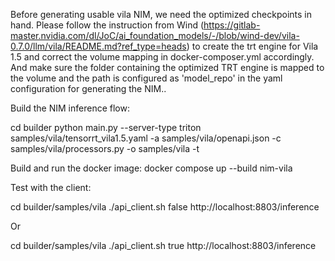Before generating usable vila NIM, we need the optimized checkpoints in hand. Please follow the instruction from Wind (https://gitlab-master.nvidia.com/dl/JoC/ai_foundation_models/-/blob/wind-dev/vila-0.7.0/llm/vila/README.md?ref_type=heads) to create the trt engine for Vila 1.5 and correct the volume mapping in docker-composer.yml accordingly.
And make sure the folder containing the optimized TRT engine is mapped to the volume and the path is configured as 'model_repo' in the yaml configuration for generating the NIM..

Build the NIM inference flow:

cd builder
python main.py --server-type triton samples/vila/tensorrt_vila1.5.yaml -a samples/vila/openapi.json -c samples/vila/processors.py -o samples/vila -t

Build and run the docker image:
docker compose up --build nim-vila

Test with the client:

cd builder/samples/vila
./api_client.sh false http://localhost:8803/inference <PNG or JPG file>

Or

cd builder/samples/vila
./api_client.sh true http://localhost:8803/inference <PNG or JPG file>



